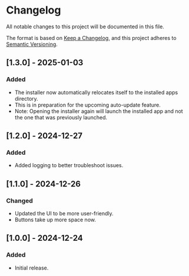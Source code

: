 # Changelog

All notable changes to this project will be documented in this file.

The format is based on [Keep a Changelog](https://keepachangelog.com/en/1.1.0/),
and this project adheres to [Semantic Versioning](https://semver.org/spec/v2.0.0.html).

## [1.3.0] - 2025-01-03

### Added

- The installer now automatically relocates itself to the installed apps directory.
- This is in preparation for the upcoming auto-update feature.
- Note: Opening the installer again will launch the installed app and not the one that was previously launched.

## [1.2.0] - 2024-12-27

### Added

- Added logging to better troubleshoot issues.

## [1.1.0] - 2024-12-26

### Changed

- Updated the UI to be more user-friendly.
- Buttons take up more space now.

## [1.0.0] - 2024-12-24

### Added

- Initial release.